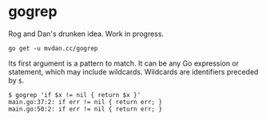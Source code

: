 # gogrep

Rog and Dan's drunken idea. Work in progress.

	go get -u mvdan.cc/gogrep

Its first argument is a pattern to match. It can be any Go expression or
statement, which may include wildcards. Wildcards are identifiers
preceded by `$`.

	$ gogrep 'if $x != nil { return $x }'
	main.go:37:2: if err != nil { return err; }
	main.go:50:2: if err != nil { return err; }
